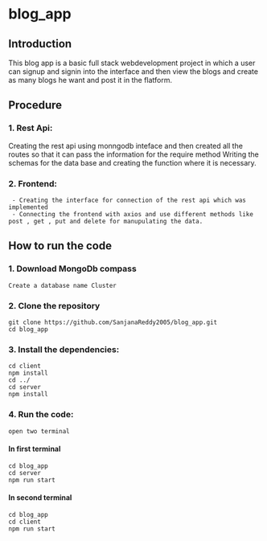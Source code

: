 # blog_app

## Introduction

This blog app is a basic full stack webdevelopment project in which a user can signup and signin into the interface and then view the blogs and create as many blogs he want and post it in the flatform.

## Procedure

### 1. Rest Api:
Creating the rest api using monngodb inteface and then created all the routes so that it can pass the information for the require method
Writing the schemas for the data base and creating the function where it is necessary.
### 2. Frontend:
     - Creating the interface for connection of the rest api which was implemented
     - Connecting the frontend with axios and use different methods like post , get , put and delete for manupulating the data.
## How to run the code

### 1. Download MongoDb compass
    Create a database name Cluster
### 2. Clone the repository
    git clone https://github.com/SanjanaReddy2005/blog_app.git
    cd blog_app
### 3. Install the dependencies:
    cd client 
    npm install
    cd ../
    cd server
    npm install
### 4. Run the code:
    open two terminal
#### In first terminal
    cd blog_app
    cd server 
    npm run start
#### In second terminal
    cd blog_app
    cd client
    npm run start
    
